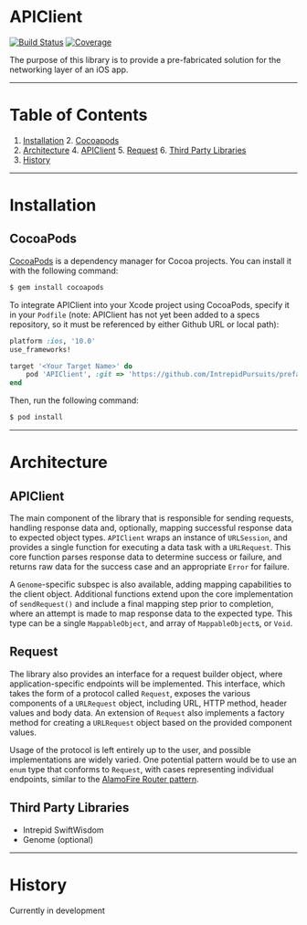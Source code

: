 # APIClient

[![Build Status](https://ci.intrepid.io/buildStatus/icon?job=api-client-ios)](https://ci.intrepid.io/job/api-client-ios/)
[![Coverage](http://ci.intrepid.io:9913/jenkins/cobertura/api-client-ios/)](https://ci.intrepid.io/job/api-client-ios/cobertura/)

The purpose of this library is to provide a pre-fabricated solution for the
networking layer of an iOS app.
___
# Table of Contents

1. [Installation](#installation)
	2. [Cocoapods](#cocoapods)
3. [Architecture](#architecture)
	4. [APIClient](#api-client)
	5. [Request](#request)
	6. [Third Party Libraries](#third-party-libraries)
7. [History](#history)

___

# Installation
## CocoaPods

[CocoaPods](http://cocoapods.org) is a dependency manager for Cocoa projects. You can install it with the following command:

```bash
$ gem install cocoapods
```

To integrate APIClient into your Xcode project using CocoaPods, specify it in your `Podfile` (note: APIClient has not yet been added to a specs repository, so it must be referenced by either Github URL or local path):

```ruby
platform :ios, '10.0'
use_frameworks!

target '<Your Target Name>' do
    pod 'APIClient', :git => 'https://github.com/IntrepidPursuits/prefab-api-client.git'
end
```


Then, run the following command:

```bash
$ pod install
```
___

# Architecture
## APIClient
The main component of the library that is responsible for sending requests, handling response data and, optionally, mapping successful response data to expected object types. `APIClient` wraps an instance of `URLSession`, and provides a single function for executing a data task with a `URLRequest`. This core function parses response data to determine success or failure, and returns raw data for the success case and an appropriate `Error` for failure.

A `Genome`-specific subspec is also available, adding mapping capabilities to the client object. Additional functions extend upon the core implementation of `sendRequest()` and include a final mapping step prior to completion, where an attempt is made to map response data to the expected type. This type can be a single `MappableObject`, and array of `MappableObject`s, or `Void`.

## Request
The library also provides an interface for a request builder object, where application-specific endpoints will be implemented. This interface, which takes the form of a protocol called `Request`, exposes the various components of a `URLRequest` object, including URL, HTTP method, header values and body data. An extension of `Request` also implements a factory method for creating a `URLRequest` object based on the provided component values.

Usage of the protocol is left entirely up to the user, and possible implementations are widely varied. One potential pattern would be to use an `enum` type that conforms to `Request`, with cases representing individual endpoints, similar to the [AlamoFire Router pattern](https://github.com/Alamofire/Alamofire#routing-requests).

## Third Party Libraries
- Intrepid SwiftWisdom
- Genome (optional)
___

# History
Currently in development
